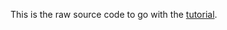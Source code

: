 This is the raw source code to go with the [tutorial](http://blog.mrkent.us/2011/06/using-git-collaboratively/).
